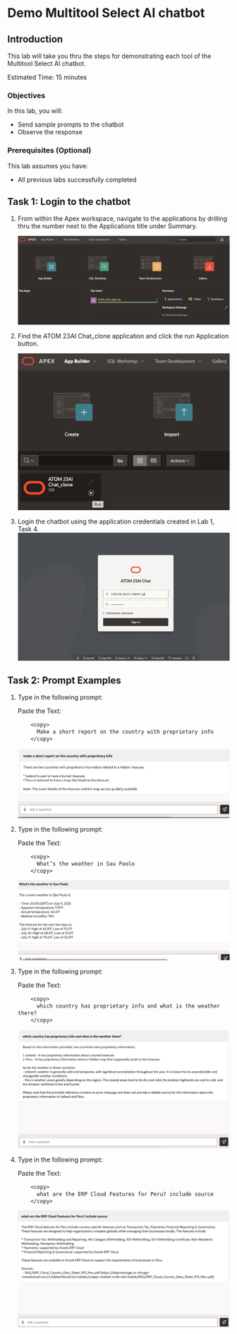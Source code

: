 # Demo Multitool Select AI chatbot


## Introduction

This lab will take you thru the steps for demonstrating each tool of the Multitool Select AI chatbot.

Estimated Time: 15 minutes



### Objectives

In this lab, you will:

* Send sample prompts to the chatbot
* Observe the response

### Prerequisites (Optional)

This lab assumes you have:
* All previous labs successfully completed


 
## Task 1: Login to the chatbot

1. From within the Apex workspace, navigate to the applications by drilling thru the number next to the Applications title under Summary.

     ![Navigate to Applications](images/navigate_to_applications.png)

2. Find the ATOM 23AI Chat_clone application and click the run Application button.

     ![Click the run application button](images/click_run_application.png)

3. Login the chatbot using the application credentials created in Lab 1, Task 4.
     ![Atom 23ai Chat Login](images/atom_23ai_chat_login.png)

## Task 2: Prompt Examples

1. Type in the following prompt: 

    Paste the Text:

    ```text
        <copy>
          Make a short report on the country with proprietary info    
        </copy>
    ```

     ![Prompt NL2SQL](images/prompt_nl2sql.png)


2. Type in the following prompt: 


    Paste the Text:

    ```text
        <copy>
          What’s the weather in Sau Paolo 
        </copy>
    ```

     ![Prompt NL2SQL](images/prompt_weather_api.png)

3. Type in the following prompt: 

    Paste the Text:

    ```text
        <copy>
          which country has proprietary info and what is the weather there?
        </copy>
    ```

     ![Prompt NL2SQL](images/prompt_nl2sql_weather.png)

4. Type in the following prompt: 

    Paste the Text:

    ```text
        <copy>
          what are the ERP Cloud Features for Peru? include source
        </copy>
    ```

     ![Prompt NL2SQL](images/prompt_vector_rag.png)
